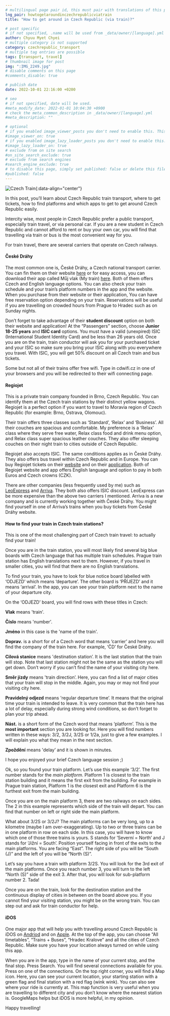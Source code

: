 ```yaml
---
# multilingual page pair id, this must pair with translations of this page. (This name must be unique)
lng_pair: howtogetaroundinczechrepublicviatrain
title: "How to get around in Czech Republic (via train)?"

# post specific
# if not specified, .name will be used from _data/owner/[language].yml
author: Chyuu Myet Chyei
# multiple category is not supported
category: czechrepublic_transport
# multiple tag entries are possible
tags: [transport, travel]
# thumbnail image for post
img: ":IMG_2249.jpg"
# disable comments on this page
#comments_disable: true

# publish date
date: 2022-10-01 22:16:00 +0200

# seo
# if not specified, date will be used.
#meta_modify_date: 2022-01-01 10:04:30 +0900
# check the meta_common_description in _data/owner/[language].yml
#meta_description: ""

# optional
# if you enabled image_viewer_posts you don't need to enable this. This is only if image_viewer_posts = false
#image_viewer_on: true
# if you enabled image_lazy_loader_posts you don't need to enable this. This is only if image_lazy_loader_posts = false
#image_lazy_loader_on: true
# exclude from on site search
#on_site_search_exclude: true
# exclude from search engines
#search_engine_exclude: true
# to disable this page, simply set published: false or delete this file
#published: false
---
```

<!-- outline-start -->

![Czech Train](:IMG_2249.jpg){:data-align="center"}

In this post, you’ll learn about Czech Republic train transport, where to get tickets, how to find platforms and which apps to get to get around Czech Republic easily.

Intercity wise, most people in Czech Republic prefer a public transport, especially train travel, or via personal car. If you are a new student in Czech Republic and cannot afford to rent or buy your own car, you will find that travelling via train or bus is the most convenient way for you. 

For train travel, there are several carriers that operate on Czech railways. 

#### České Dráhy

The most common one is, České Dráhy, a Czech national transport carrier. You can fin them on their website [here](https://www.cd.cz/en/default.htm) or for easy access, you can download their app called Můj vlak (My train) [here](https://www.cd.cz/typy-jizdenek/jak-koupit-jizdenku/-26327/). Both of them offers Czech and English language options. You can also check your train schedule and your train’s platform numbers in the app and the website. When you purchase from their website or their application, You can have free reservation option depending on your train. Reservations will be useful if you are travelling on crowded hours from Prague to Hradec such as on Sunday nights.

Don’t forget to take advantage of their **student discount** option on both their website and application! At the “Passengers” section, choose **Junior 18-25 years** and **ISIC card** options. You must have a valid (unexpired) ISIC (International Student Identity Card) and be less than 26 years old. Once you are on the train, train conductor will ask you for your purchased ticket and your ISIC so make sure you bring your ISIC along with you everywhere you travel. With ISIC, you will get 50% discount on all Czech train and bus tickets.

Some but not all of their trains offer free wifi. Type in cdwifi.cz in one of your browsers and you will be redirected to their wifi connecting page.

#### Regiojet 

This is a private train company founded in Brno, Czech Republic. You can identify them at the Czech train stations by their distinct yellow wagons. Regiojet is a perfect option if you want to travel to Moravia region of Czech Republic (for example: Brno, Ostrava, Olomouc). 

Their train offers three classes such as ‘Standard’, ‘Relax’ and ‘Business’. All their couches are spacious and comfortable. My preference is a ‘Relax’ class where they serve free water, Relax class food and drink menu option, and Relax class super spacious leather couches. They also offer sleeping couches on their night train to cities outside of Czech Republic. 

Regiojet also accepts ISIC. The same conditions applies as in České Dráhy. They also offers bus travel within Czech Republic and in Europe. You can buy Regiojet tickets on their [website](https://regiojet.com) and on their [application](https://regiojet.com/services/app). Both of Regiojet website and app offers English language and option to pay in both Euros and Czech crowns (CZK).

There are other companies (less frequently used by me) such as [LeoExpress](https://www.leoexpress.com/en) and [Arriva](https://www.arriva.cz).  They both also offers ISIC discount. LeoExpress can be more expensive than the above two carriers I mentioned. Arriva is a new company and is currently working together with České Dráhy. You might find yourself in one of Arriva’s trains when you buy tickets from České Dráhy website.

#### How to find your train in Czech train stations?

This is one of the most challenging part of Czech train travel: to actually find your train! 

Once you are in the train station, you will most likely find several big blue boards with Czech language that has multiple train schedules. Prague train station has English translations next to them. However, if you travel in smaller cities, you will find that there are no English translations.

To find your train, you  have to look for blue notice board labelled with ‘ODJEZD’ which means ‘departure’. The other board is ‘PŘÍJEZD’ and it means ‘arrival’. In the app, you can see your train platform next to the name of your departure city.

On the ‘ODJEZD’ board, you will find rows with these titles in Czech:

**Vlak** means 'train'.

**Číslo** means 'number'. 

**Jméno** in this case is the 'name of the train'. 

**Doprav.** is a short for of a Czech word that means ‘carrier’ and here you will find the company of the train here. For example, ‘ČD’ for České Dráhy.

**Cilová stanice** means 'destination station’. It is the last station that the train will stop. Note that last station might not be the same as the station you will get down. Don’t worry if you can’t find the name of your visiting city here.

**Směr jízdy** means 'train direction’. Here, you can find a list of major cities that your train will stop in the middle. Again, you may or may not find your visiting city here. 

**Pravidelný odjezd** means 'regular departure time’. It means that the original time your train is intended to leave. It is very common that the train here has a lot of delay, especially during strong wind conditions, so don’t forget to plan your trip ahead.

**Nást.** is a short form of the Czech word that means ‘platform’.  This is the **most important** section you are looking for. Here you will find numbers written in these ways: 3/2, 3/2J, 3/2S or 1/2a, just to give a few examples. I will explain you what they mean in the next section.

**Zpoždění** means 'delay’ and it is shown in minutes. 

I hope you enjoyed your brief Czech language session ;)

Ok, so you found your train platform. Let’s use this example ‘3/2’. The first number stands for the _main platform_. Platform 1 is closest to the train station building and it means the first exit from the building. For example in Prague train station, Platform 1 is the closest exit and Platform 6 is the furthest exit from the main building. 

Once you are on the main platform 3, there are two railways on each sides. The 2 in this example represents which side of the train will depart. You can find that number on left or right side the main platform. 

What about 3/2S or 3/2J? The main platforms can be very long, up to a kilometre (maybe I am over-exaggerating). Up to two or three trains can be in one platform in row on each side. In this case, you will have to know which one of those three trains is yours. S stands for ‘Severní = North’ and J stands for ‘Jižní = South’. Position yourself facing in front of the exits to the main platforms. You are facing “East”.  The right side of you will be “South (J)” and the left of you will be “North (S)”. 

Let’s say you have a train with platform 3/2S. You will look for the 3rd exit of the main platforms. Once you reach number 3, you will turn to the left “North (S)” side of the exit 3. After that, you will look for sub-platform number 2. Tada!

Once you are on the train, look for the destination station and the continuous display of cities in between on the board above you. If you cannot find your visiting station, you might be on the wrong train. You can step out and ask for train conductor for help. 

#### iDOS

One major app that will help you with travelling around Czech Republic is iDOS on [Andriod](https://play.google.com/store/apps/details?id=cz.mafra.jizdnirady&hl=en&gl=US) and on [Apple](https://apps.apple.com/cz/app/j%C3%ADzdn%C3%AD-%C5%99%C3%A1dy-idos/id473503749). At the top of the app, you can choose “All timetables”, “Trains + Buses”, “Hradec Kralove” and all the cities of Czech Republic. Make sure you have your location always turned on while using this app. 

When you are in the app, type in the name of your current stop, and the final stop. Press Search. You will find several connections available for you.  Press on one of the connections. On the top right corner, you will find a Map icon. Here, you can see your current location, your starting station with a green flag and final station with a red flag (wink wink). You can also see where your ride is currently at. This map function is very useful when you are travelling to different city and you don’t know where the nearest station is. GoogleMaps helps but iDOS is more helpful, in my opinion.

Happy travelling!